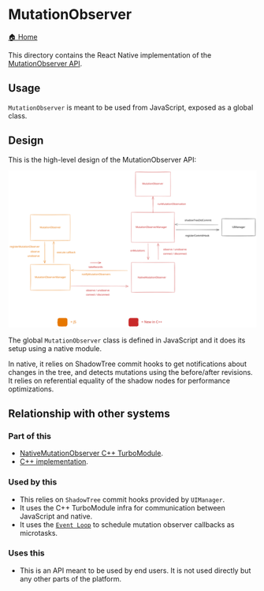 # MutationObserver

[🏠 Home](../../../../../../../__docs__/README.md)

This directory contains the React Native implementation of the
[MutationObserver API](https://developer.mozilla.org/en-US/docs/Web/API/MutationObserver).

## Usage

`MutationObserver` is meant to be used from JavaScript, exposed as a global
class.

## Design

This is the high-level design of the MutationObserver API:

![MutationObserver architecture design](./architecture.excalidraw.svg)

The global `MutationObserver` class is defined in JavaScript and it does its
setup using a native module.

In native, it relies on ShadowTree commit hooks to get notifications about
changes in the tree, and detects mutations using the before/after revisions. It
relies on referential equality of the shadow nodes for performance
optimizations.

## Relationship with other systems

### Part of this

- [NativeMutationObserver C++ TurboModule](../../../../../ReactCommon/react/nativemodule/mutationobserver/__docs__/README.md).
- [C++ implementation](../../../../../ReactCommon/react/renderer/observers/mutation/__docs__/README.md).

### Used by this

- This relies on `ShadowTree` commit hooks provided by `UIManager`.
- It uses the C++ TurboModule infra for communication between JavaScript and
  native.
- It uses the
  [`Event Loop`](../../../../../ReactCommon/react/renderer/runtimescheduler/__docs__/README.md)
  to schedule mutation observer callbacks as microtasks.

### Uses this

- This is an API meant to be used by end users. It is not used directly but any
  other parts of the platform.
